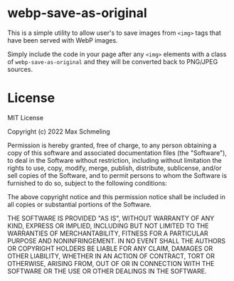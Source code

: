 # webp-save-as-original

This is a simple utility to allow user's to save images from `<img>` tags that have been served with WebP images.

Simply include the code in your page after any `<img>` elements with a class of `webp-save-as-original` and they will be converted back to PNG/JPEG sources.

# License

MIT License

Copyright (c) 2022 Max Schmeling

Permission is hereby granted, free of charge, to any person obtaining a copy
of this software and associated documentation files (the "Software"), to deal
in the Software without restriction, including without limitation the rights
to use, copy, modify, merge, publish, distribute, sublicense, and/or sell
copies of the Software, and to permit persons to whom the Software is
furnished to do so, subject to the following conditions:

The above copyright notice and this permission notice shall be included in all
copies or substantial portions of the Software.

THE SOFTWARE IS PROVIDED "AS IS", WITHOUT WARRANTY OF ANY KIND, EXPRESS OR
IMPLIED, INCLUDING BUT NOT LIMITED TO THE WARRANTIES OF MERCHANTABILITY,
FITNESS FOR A PARTICULAR PURPOSE AND NONINFRINGEMENT. IN NO EVENT SHALL THE
AUTHORS OR COPYRIGHT HOLDERS BE LIABLE FOR ANY CLAIM, DAMAGES OR OTHER
LIABILITY, WHETHER IN AN ACTION OF CONTRACT, TORT OR OTHERWISE, ARISING FROM,
OUT OF OR IN CONNECTION WITH THE SOFTWARE OR THE USE OR OTHER DEALINGS IN THE
SOFTWARE.
